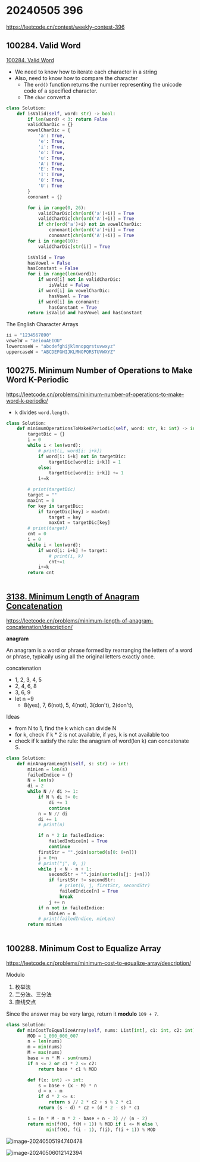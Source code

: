 # 20240505 396

https://leetcode.cn/contest/weekly-contest-396

## 100284. Valid Word

[100284. Valid Word](https://leetcode.cn/problems/valid-word/)

- We need to know how to iterate each character in a string
- Also, need to know how to compare the character
  - The `ord()` function returns the number representing the unicode code of a specified character.
  - The `char` convert a 

```python
class Solution:
    def isValid(self, word: str) -> bool:
        if len(word) < 3: return False
        validCharDic = {}
        vowelCharDic = {
            'a': True,
            'e': True,
            'i': True,
            'o': True,
            'u': True,
            'A': True,
            'E': True,
            'I': True,
            'O': True,
            'U': True
        }
        cononant = {}

        for i in range(0, 26):
            validCharDic[chr(ord('a')+i)] = True
            validCharDic[chr(ord('A')+i)] = True
            if chr(ord('a')+i) not in vowelCharDic:
                cononant[chr(ord('a')+i)] = True
                cononant[chr(ord('A')+i)] = True
        for i in range(10):
            validCharDic[str(i)] = True

        isValid = True
        hasVowel = False
        hasConstant = False
        for i in range(len(word)):
            if word[i] not in validCharDic:
                isValid = False
            if word[i] in vowelCharDic:
                hasVowel = True
            if word[i] in cononant:
                hasConstant = True         
        return isValid and hasVowel and hasConstant
```

The English Character Arrays

```python
ii = "1234567890"
vowelW = "aeiouAEIOU"
lowercaseW = "abcdefghijklmnopqrstuvwxyz"
uppercaseW = "ABCDEFGHIJKLMNOPQRSTUVWXYZ"
```

## 100275. Minimum Number of Operations to Make Word K-Periodic

https://leetcode.cn/problems/minimum-number-of-operations-to-make-word-k-periodic/

- `k` divides `word.length`.

```python
class Solution:
    def minimumOperationsToMakeKPeriodic(self, word: str, k: int) -> int:
        targetDic = {}
        i = 0
        while i < len(word):
            # print(i, word[i: i+k])
            if word[i: i+k] not in targetDic:
                targetDic[word[i: i+k]] = 1
            else:
                targetDic[word[i: i+k]] += 1
            i+=k

        # print(targetDic)
        target = ""
        maxCnt = 0
        for key in targetDic:
            if targetDic[key] > maxCnt:
                target = key
                maxCnt = targetDic[key]
        # print(target)
        cnt = 0
        i = 0
        while i < len(word):
            if word[i: i+k] != target:
                # print(i, k)
                cnt+=1
            i+=k
        return cnt
            
```

## [3138. Minimum Length of Anagram Concatenation](https://leetcode.cn/problems/minimum-length-of-anagram-concatenation/)

https://leetcode.cn/problems/minimum-length-of-anagram-concatenation/description/

**anagram**

An anagram is a word or phrase formed by rearranging the letters of a word or phrase, typically using all the original letters exactly once.

concatenation

- 1, 2, 3, 4, 5
- 2, 4, 6, 8
- 3, 6, 9
- let n =9
  - 8(yes), 7, 6(not), 5, 4(not), 3(don't),  2(don't), 

Ideas

- from N to 1, find the k which can divide N
- for k, check if k * 2 is not available, if yes, k is not available too
- check if k satisfy the rule: the anagram of word(len k) can concatenate S.

```python
class Solution:
    def minAnagramLength(self, s: str) -> int:
        minLen = len(s)
        failedIndice = {}
        N = len(s)
        di = 2
        while N // di >= 1:
            if N % di != 0:
                di += 1
                continue
            n = N // di
            di += 1
            # print(n)

            if n * 2 in failedIndice:
                failedIndice[n] = True
                continue
            firstStr = "".join(sorted(s[0: 0+n]))
            j = 0+n
            # print("j", 0, j)
            while j < N - n + 1:
                secondStr = "".join(sorted(s[j: j+n]))
                if firstStr != secondStr:
                    # print(0, j, firstStr, secondStr)
                    failedIndice[n] = True
                    break
                j += n
            if n not in failedIndice:
                minLen = n
            # print(failedIndice, minLen)
        return minLen
        
```

## 100288. Minimum Cost to Equalize Array

https://leetcode.cn/problems/minimum-cost-to-equalize-array/description/

Modulo

1. 枚举法
2. 二分法、三分法
3. 直线交点

Since the answer may be very large, return it **modulo** `109 + 7`.

```python
class Solution:
    def minCostToEqualizeArray(self, nums: List[int], c1: int, c2: int) -> int:
        MOD = 1_000_000_007
        n = len(nums)
        m = min(nums)
        M = max(nums)
        base = n * M - sum(nums)
        if n <= 2 or c1 * 2 <= c2:
            return base * c1 % MOD

        def f(x: int) -> int:
            s = base + (x - M) * n
            d = x - m
            if d * 2 <= s:
                return s // 2 * c2 + s % 2 * c1
            return (s - d) * c2 + (d * 2 - s) * c1

        i = (n * M - m * 2 - base + n - 3) // (n - 2)
        return min(f(M), f(M + 1)) % MOD if i <= M else \
               min(f(M), f(i - 1), f(i), f(i + 1)) % MOD
```





![image-20240505194740478](./240505-396.assets/image-20240505194740478.png)

![image-20240506012142394](./240505-396.assets/image-20240506012142394.png)